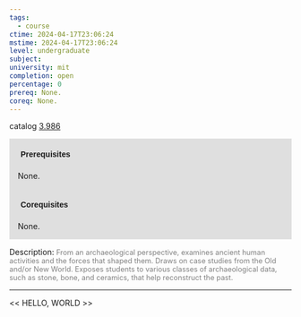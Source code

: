 ```yaml
---
tags:
  - course
ctime: 2024-04-17T23:06:24
mstime: 2024-04-17T23:06:24
level: undergraduate
subject: 
university: mit
completion: open
percentage: 0
prereq: None.
coreq: None.
---
```


catalog [3.986](http://student.mit.edu/catalog/m3b.html#3.986)

<span style="display: block; padding: 15px; background-color: rgb(100, 100, 100, 0.2);"><font id="m_prereq2982_0" style="display: block; font-family: Arial, sans-serif; font-weight: bold; padding: 5px">Prerequisites</font><br><span id="prereq2982_0">None.</span></span>
<span style="display: block; padding: 15px; background-color: rgb(100, 100, 100, 0.2);"><font id="m_coreq2982_0" style="display: block; font-family: Arial, sans-serif; font-weight: bold; padding: 5px">Corequisites</font><br><span id="coreq2982_0">None.</span></span>

<font style="">Description:</font>
<font style="color: grey; font-size: 0.8rem;">From an archaeological perspective, examines ancient human activities and the forces that shaped them. Draws on case studies from the Old and/or New World. Exposes students to various classes of archaeological data, such as stone, bone, and ceramics, that help reconstruct the past.</font>



---

<< HELLO, WORLD >>
